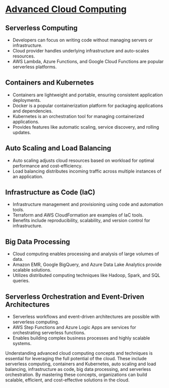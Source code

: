 # [Advanced Cloud Computing](https://usman-devops.hashnode.dev/advanced-cloud-computing)

## Serverless Computing

- Developers can focus on writing code without managing servers or infrastructure.
- Cloud provider handles underlying infrastructure and auto-scales resources.
- AWS Lambda, Azure Functions, and Google Cloud Functions are popular serverless platforms.

## Containers and Kubernetes

- Containers are lightweight and portable, ensuring consistent application deployments.
- Docker is a popular containerization platform for packaging applications and dependencies.
- Kubernetes is an orchestration tool for managing containerized applications.
- Provides features like automatic scaling, service discovery, and rolling updates.

## Auto Scaling and Load Balancing

- Auto scaling adjusts cloud resources based on workload for optimal performance and cost-efficiency.
- Load balancing distributes incoming traffic across multiple instances of an application.

## Infrastructure as Code (IaC)

- Infrastructure management and provisioning using code and automation tools.
- Terraform and AWS CloudFormation are examples of IaC tools.
- Benefits include reproducibility, scalability, and version control for infrastructure.

## Big Data Processing

- Cloud computing enables processing and analysis of large volumes of data.
- Amazon EMR, Google BigQuery, and Azure Data Lake Analytics provide scalable solutions.
- Utilizes distributed computing techniques like Hadoop, Spark, and SQL queries.

## Serverless Orchestration and Event-Driven Architectures

- Serverless workflows and event-driven architectures are possible with serverless computing.
- AWS Step Functions and Azure Logic Apps are services for orchestrating serverless functions.
- Enables building complex business processes and highly scalable systems.

Understanding advanced cloud computing concepts and techniques is essential for leveraging the full potential of the cloud. These include serverless computing, containers and Kubernetes, auto scaling and load balancing, infrastructure as code, big data processing, and serverless orchestration. By mastering these concepts, organizations can build scalable, efficient, and cost-effective solutions in the cloud.